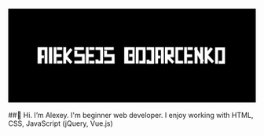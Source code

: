 ![Header](https://github.com/allexz10/allexz10/blob/main/assets/aabb.png)

##👏 Hi. I’m Alexey. I'm beginner web developer. I enjoy working with HTML, CSS, JavaScript (jQuery, Vue.js)